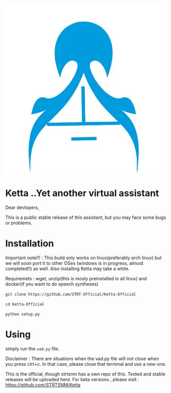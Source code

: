 <img align="center" src="https://raw.githubusercontent.com/STRT-Official/storage-plant/a33f89f0b8a3b3c7b545c71dd46929fd552e1218/LOGO.svg">








# Ketta ..Yet another virtual assistant

Dear devlopers, 
              <p>This is a public stable release of this assistant, but you may face some bugs or problems.</p>
              
# Installation

Important note!!! : This build only works on linux(preferably arch linux) but we will soon port it to other OSes (windows is in progress, almost completed!!) as well. Also installing Ketta may take a while.

Requiremets : wget, unzip(this is mosly preinstalled in all linux) and docker(if you want to do speech syntheses)

`git clone https://github.com/STRT-Official/Ketta-Official`

`cd Ketta-Official`

`python setup.py`

# Using

simply run the `vad.py` file.

Disclaimer : There are situations when the vad.py file will not close when you press ctrl+c. In that case, please close that terminal 
and use a new one.

This is the official, though strtsnm has a own repo of this. Tested and stable releases will be uploaded here. For beta versions , please visit : https://github.com/STRTSNM/Ketta
